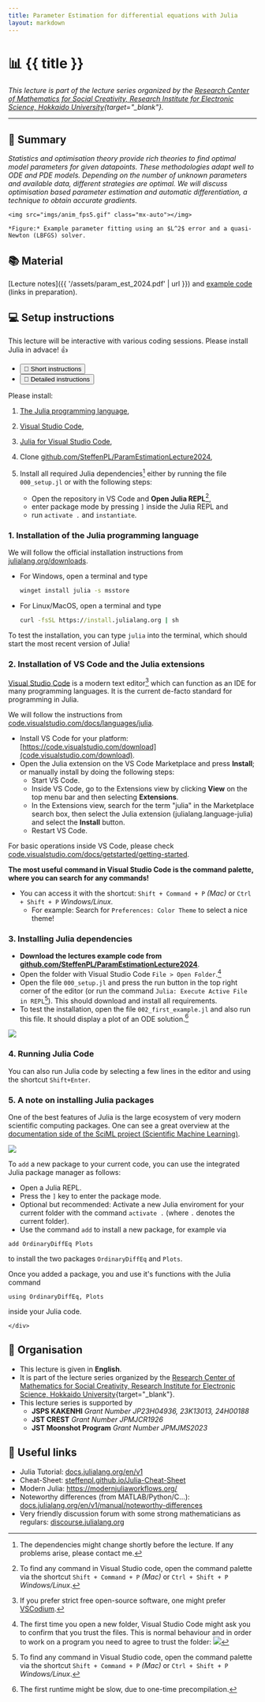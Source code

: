 ```yaml
---
title: Parameter Estimation for differential equations with Julia
layout: markdown 
---
```


# 📊 {{ title }}
<!-- <img src="https://raw.githubusercontent.com/JuliaLang/julia-logo-graphics/refs/heads/master/images/julia-logo-color.svg"/> -->


*This lecture is part of the lecture series organized by the [Research Center of Mathematics for Social Creativity, Research Institute for Electronic Science, Hokkaido University](https://mmc01.es.hokudai.ac.jp/msc/en/){target="_blank"}.*

---
## 📑 Summary

_Statistics and optimisation theory provide rich theories to find optimal model parameters for given datapoints. These methodologies adapt well to ODE and PDE models. Depending on the number of unknown parameters and available data, different strategies are optimal. We will discuss optimisation based parameter estimation and automatic differentiation, a technique to obtain accurate gradients._

<div class="drop-shadow-lg mx-auto">

    <img src="imgs/anim_fps5.gif" class="mx-auto"></img>

</div>

<div class="text-center text-sm">

    *Figure:* Example parameter fitting using an $L^2$ error and a quasi-Newton (LBFGS) solver. 

</div>

## 📚 Material 

[Lecture notes]({{ '/assets/param_est_2024.pdf' | url }}) and [example code](https://github.com/SteffenPL/ParamEstimationLecture2024) (links in preparation).

## 💻 Setup instructions 

This lecture will be interactive with various coding sessions. Please install Julia in advace! 👍

<div class="mb-4 border-b  border-gray-200 dark:border-gray-700">
    <ul class="flex flex-wrap -mb-px font-medium text-center list-none" id="default-tab" 
    data-tabs-active-classes="text-lime-600 hover:text-lime-600 dark:text-lime-500 dark:hover:text-lime-500 border-lime-600 dark:border-lime-500" data-tabs-inactive-classes="dark:border-transparent text-gray-500 hover:text-gray-600 dark:text-gray-400 border-gray-100 hover:border-gray-300 dark:border-gray-700 dark:hover:text-gray-300"
    data-tabs-toggle="#default-tab-content" role="tablist">
        <li class="me-2" role="presentation">
            <button class="inline-block p-4 border-b-2 rounded-t-lg" id="profile-tab" data-tabs-target="#profile" type="button" role="tab" aria-controls="profile" aria-selected="false">🚀 Short instructions</button>
        </li>
        <li class="me-2" role="presentation">
            <button class="inline-block p-4 border-b-2 rounded-t-lg hover:text-gray-600 hover:border-gray-300 dark:hover:text-gray-300" id="dashboard-tab" data-tabs-target="#dashboard" type="button" role="tab" aria-controls="dashboard" aria-selected="false">🐢 Detailed instructions</button>
        </li>
    </ul>
</div>
<div id="default-tab-content">
    <div class="hidden px-8 py-2 " id="profile" role="tabpanel" aria-labelledby="profile-tab">
        
Please install:
1. [The Julia programming language](https://julialang.org/downloads/), 
2. [Visual Studio Code](https://code.visualstudio.com/), 
3. [Julia for Visual Studio Code](https://www.julia-vscode.org/),
4. Clone [github.com/SteffenPL/ParamEstimationLecture2024](https://github.com/SteffenPL/ParamEstimationLecture2024),
5. Install all required Julia dependencies[^deps] either by running the file `000_setup.jl` or with the following steps:
    - Open the repository in VS Code and **Open Julia REPL**[^2],
    - enter package mode by pressing `]` inside the Julia REPL and 
    - run `activate .` and `instantiate`.

    </div>
    <div class="hidden px-8 py-2 " id="dashboard" role="tabpanel" aria-labelledby="dashboard-tab">

### 1. Installation of the Julia programming language

We will follow the official installation instructions from [julialang.org/downloads](https://julialang.org/downloads/).

- For Windows, open a terminal and type
    ```cmd
    winget install julia -s msstore
    ```

- For Linux/MacOS, open a terminal and type 
    ```cmd
    curl -fsSL https://install.julialang.org | sh
    ```

To test the installation, you can 
type `julia` into the terminal, which should start the most recent version of Julia!

### 2. Installation of VS Code and the Julia extensions

[Visual Studio Code](https://code.visualstudio.com/) is a modern text editor[^1] which can function as an IDE for many programming languages. It is the current de-facto standard for programming in Julia.

We will follow the instructions from [code.visualstudio.com/docs/languages/julia](https://code.visualstudio.com/docs/languages/julia#_getting-started).

- Install VS Code for your platform: [https://code.visualstudio.com/download](code.visualstudio.com/download).
- Open the Julia extension on the VS Code Marketplace and press **Install**; or manually install by doing the following steps:
  - Start VS Code.
  - Inside VS Code, go to the Extensions view by clicking **View** on the top menu bar and then selecting **Extensions**.
  - In the Extensions view, search for the term "julia" in the Marketplace search box, then select the Julia extension (julialang.language-julia) and select the **Install** button.
  - Restart VS Code.

For basic operations inside VS Code, please check [code.visualstudio.com/docs/getstarted/getting-started](https://code.visualstudio.com/docs/getstarted/getting-started).

**The most useful command in Visual Studio Code is the 
command palette, where you can search for any commands!**
- You can access it with the shortcut: `Shift + Command + P` _(Mac)_ or `Ctrl + Shift + P` _Windows/Linux_.
  - For example: Search for `Preferences: Color Theme` to select a nice theme!

### 3. Installing Julia dependencies
 

- **Download the lectures example code from [github.com/SteffenPL/ParamEstimationLecture2024](https://github.com/SteffenPL/ParamEstimationLecture2024)**.
- Open the folder with Visual Studio Code `File > Open Folder`.[^trust]
- Open the file `000_setup.jl` and press the run button in the top right corner of the editor (or run the command `Julia: Execute Active File in REPL`[^2]). This should download and install all requirements.
- To test the installation, open the file `002_first_example.jl` and also run this file. It should display a plot of an ODE solution.[^slow] 

![](imgs/julia_ide.png)

### 4. Running Julia Code

You can also run Julia code by selecting a few lines in the editor and using the shortcut `Shift+Enter`.

### 5. A note on installing Julia packages

One of the best features of Julia is the large ecosystem of very modern scientific computing packages. One can see a great overview at the [documentation side of the SciML project (Scientific Machine Learning)](https://docs.sciml.ai/). 

![](imgs/docs.png)

To `add` a new package to your current code, you can use the integrated Julia package manager as follows:
- Open a Julia REPL.
- Press the `]` key to enter the package mode.
- Optional but recommended: Activate a new Julia enviroment for your current folder with the command `activate .` (where `.` denotes the current folder).
- Use the command `add` to install a new package, for example via 
```
add OrdinaryDiffEq Plots
```
to install the two packages `OrdinaryDiffEq` and `Plots`.

Once you added a package, you and use it's functions with the Julia command
```
using OrdinaryDiffEq, Plots
```
inside your Julia code.


    </div>
</div>

## 💬 Organisation

- This lecture is given in **English**.
- It is part of the lecture series organized by the [Research Center of Mathematics for Social Creativity, Research Institute for Electronic Science, Hokkaido University](https://mmc01.es.hokudai.ac.jp/msc/en/){target="_blank"}.
- This lecture series is supported by
  - **JSPS KAKENHI** _Grant Number JP23H04936, 23K13013, 24H00188_
  - **JST CREST** _Grant Number JPMJCR1926_
  - **JST Moonshot Program** _Grant Number JPMJMS2023_

## 🔗 Useful links


- Julia Tutorial: [docs.julialang.org/en/v1](https://docs.julialang.org/en/v1/manual/variables/)
- Cheat-Sheet: [steffenpl.github.io/Julia-Cheat-Sheet](https://steffenpl.github.io/Julia-Cheat-Sheet/)
- Modern Julia: https://modernjuliaworkflows.org/
- Noteworthy differences (from MATLAB/Python/C...): [docs.julialang.org/en/v1/manual/noteworthy-differences](https://docs.julialang.org/en/v1/manual/noteworthy-differences/)
- Very friendly discussion forum with some strong mathematicians as regulars: [discourse.julialang.org](https://discourse.julialang.org/)

[^1]: If you prefer strict free open-source software, one might prefer [VSCodium](https://vscodium.com/).
[^2]: To find any command in Visual Studio code, open the command palette via the shortcut `Shift + Command + P` _(Mac)_ or `Ctrl + Shift + P` _Windows/Linux_.
[^deps]: The dependencies might change shortly before the lecture. If any problems arise, please contact me.
[^slow]: The first runtime might be slow, due to one-time precompilation.
[^trust]: The first time you open a new folder, Visual Studio Code might ask you to confirm that you trust the files. This is normal behaviour and in order to work on a program you need to agree to trust the folder: ![](imgs/trust.png)